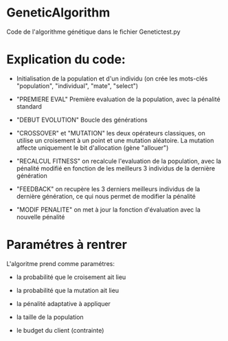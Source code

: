 # GeneticAlgorithm
Code de l'algorithme génétique dans le fichier Genetictest.py

# Explication du code:

- Initialisation de la population et d'un individu (on crée les mots-clés "population", "individual", "mate", "select")

- "PREMIERE EVAL" Première evaluation de la population, avec la pénalité standard

- "DEBUT EVOLUTION" Boucle des générations

- "CROSSOVER" et "MUTATION" les deux opérateurs classiques, on utilise un croisement à un point et une mutation aléatoire. La mutation affecte uniquement le bit d'allocation (gène "allouer")
  
- "RECALCUL FITNESS" on recalcule l'evaluation de la population, avec la pénalité modifié en fonction de les meilleurs 3 individus de la dernière génération

- "FEEDBACK" on recupère les 3 derniers meilleurs individus de la dernière génération, ce qui nous permet de modifier la pénalité

- "MODIF PENALITE" on met à jour la fonction d'évaluation avec la nouvelle pénalité 

# Paramétres à rentrer

L'algoritme prend comme paramétres: 

- la probabilité que le croisement ait lieu

- la probabilité que la mutation ait lieu

- la pénalité adaptative à appliquer 

- la taille de la population

- le budget du client (contrainte)
